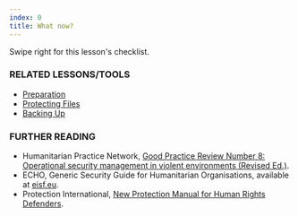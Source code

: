 ```yaml
---
index: 0
title: What now?
---
```

Swipe right for this lesson's checklist.

### RELATED LESSONS/TOOLS

*   [Preparation](umbrella://lesson/preparation)
*   [Protecting Files](umbrella://lesson/protecting-files)
*   [Backing Up](umbrella://lesson/backing-up)

### FURTHER READING

*   Humanitarian Practice Network, [Good Practice Review Number 8: Operational security management in violent environments (Revised Ed.)](http://odihpn.org/wp-content/uploads/2010/11/GPR_8_revised2.pdf).
*   ECHO, Generic Security Guide for Humanitarian Organisations, available at [eisf.eu](https://www.eisf.eu/library/generic-security-guide-for-humanitarian-organisations/).
*   Protection International, [New Protection Manual for Human Rights Defenders](https://www.protectioninternational.org/en/node/1106).